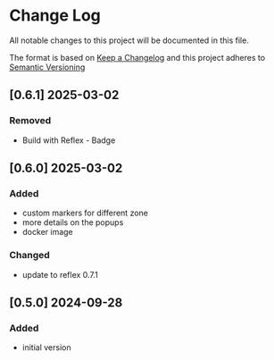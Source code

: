 # Change Log

All notable changes to this project will be documented in this file.

The format is based on [Keep a Changelog](http://keepachangelog.com/) and this project adheres to [Semantic Versioning](https://semver.org/)

## [0.6.1] 2025-03-02

### Removed

- Build with Reflex - Badge

## [0.6.0] 2025-03-02

### Added

- custom markers for different zone
- more details on the popups
- docker image

### Changed

- update to reflex 0.7.1


## [0.5.0] 2024-09-28

### Added

- initial version

